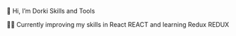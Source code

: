👋 Hi, I’m Dorki
Skills and Tools 

🌱🔭 Currently improving my skills in React REACT and learning Redux REDUX

